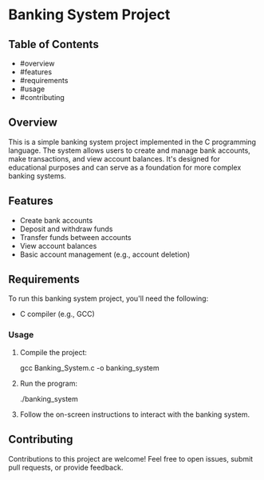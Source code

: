 # Banking System Project

## Table of Contents

- #overview
- #features
- #requirements
- #usage
- #contributing

## Overview

This is a simple banking system project implemented in the C programming language. The system allows users to create and manage bank accounts, make transactions, and view account balances. It's designed for educational purposes and can serve as a foundation for more complex banking systems.

## Features

- Create bank accounts
- Deposit and withdraw funds
- Transfer funds between accounts
- View account balances
- Basic account management (e.g., account deletion)

## Requirements

To run this banking system project, you'll need the following:

- C compiler (e.g., GCC)

### Usage

1. Compile the project:
   
   gcc Banking_System.c -o banking_system
   

3. Run the program:

   ./banking_system
   

4. Follow the on-screen instructions to interact with the banking system.

## Contributing

Contributions to this project are welcome! Feel free to open issues, submit pull requests, or provide feedback.
